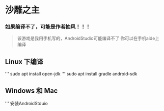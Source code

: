 # 沙雕之主

### 如果编译不了，可能是作者抽风！！！

>该游戏是我用手机写的，AndroidStudio可能编译不了
>你可以在手机aide上编译

## Linux 下编译  
''' sudo apt install open-jdk
''' sudo apt install gradle android-sdk

## Windows 和 Mac

''' 安装AndroidStduio

